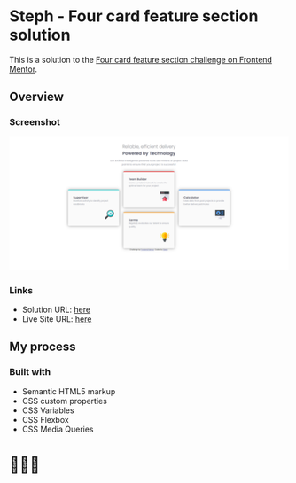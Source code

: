 # Steph - Four card feature section solution

This is a solution to the [Four card feature section challenge on Frontend Mentor](https://www.frontendmentor.io/challenges/four-card-feature-section-weK1eFYK). 


## Overview

### Screenshot

![](./assets/images/screenshot.PNG)

### Links

- Solution URL: [here](https://www.frontendmentor.io/solutions/solution-four-card-feature-section-7xUg1GurW6)
- Live Site URL: [here](https://xstephx.github.io/four-card-feature-section-challenge/)

## My process

### Built with

- Semantic HTML5 markup
- CSS custom properties
- CSS Variables
- CSS Flexbox
- CSS Media Queries


# 🚀🚀🚀




